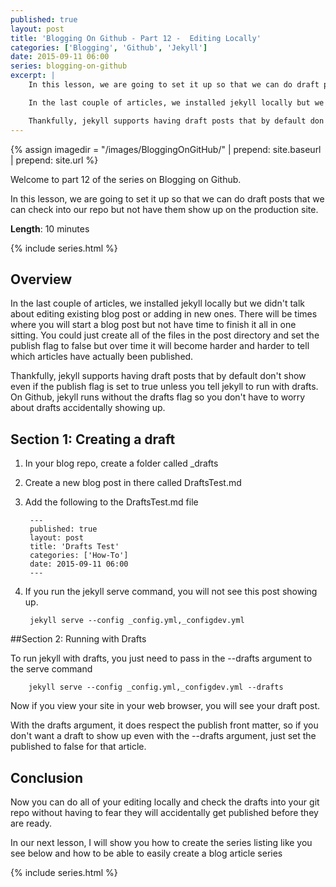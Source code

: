 ```yaml
---
published: true
layout: post
title: 'Blogging On Github - Part 12 -  Editing Locally'
categories: ['Blogging', 'Github', 'Jekyll']
date: 2015-09-11 06:00
series: blogging-on-github 
excerpt: |
    In this lesson, we are going to set it up so that we can do draft posts that we can check into our repo but not have them show up on the production site.

    In the last couple of articles, we installed jekyll locally but we didn't talk about editing existing blog post or adding in new ones.  There will be times where you will start a blog post but not have time to finish it all in one sitting.  You could just create all of the files in the post directory and set the publish flag to false but over time it will become harder and harder to tell which articles have actually been published.  

    Thankfully, jekyll supports having draft posts that by default don't show even if the publish flag is set to true unless you tell jekyll to run with drafts.  On Github, jekyll runs without the drafts flag so you don't have to worry about drafts accidentally showing up.  
---
```

{% assign imagedir = "/images/BloggingOnGitHub/" | prepend: site.baseurl | prepend: site.url %}

Welcome to part 12 of the series on Blogging on Github.  

In this lesson, we are going to set it up so that we can do draft posts that we can check into our repo but not have them show up on the production site.

**Length**: 10 minutes

{% include series.html %}

## Overview

In the last couple of articles, we installed jekyll locally but we didn't talk about editing existing blog post or adding in new ones.  There will be times where you will start a blog post but not have time to finish it all in one sitting.  You could just create all of the files in the post directory and set the publish flag to false but over time it will become harder and harder to tell which articles have actually been published.  

Thankfully, jekyll supports having draft posts that by default don't show even if the publish flag is set to true unless you tell jekyll to run with drafts.  On Github, jekyll runs without the drafts flag so you don't have to worry about drafts accidentally showing up.  


## Section 1: Creating a draft

1. In your blog repo, create a folder called _drafts
1. Create a new blog post in there called DraftsTest.md
1. Add the following to the DraftsTest.md file

		---
		published: true
		layout: post
		title: 'Drafts Test'
		categories: ['How-To']
		date: 2015-09-11 06:00	
		---
		
1. If you run the jekyll serve command, you will not see this post showing up.

		jekyll serve --config _config.yml,_configdev.yml
		
		
##Section 2: Running with Drafts

To run jekyll with drafts, you just need to pass in the --drafts argument to the serve command

		jekyll serve --config _config.yml,_configdev.yml --drafts

Now if you view your site in your web browser, you will see your draft post.

With the drafts argument, it does respect the publish front matter, so if you don't want a draft to show up even with the --drafts argument, just set the published to false for that article. 


## Conclusion

Now you can do all of your editing locally and check the drafts into your git repo without having to fear they will accidentally get published before they are ready.

In our next lesson, I will show you how to create the series listing like you see below and how to be able to easily create a blog article series


{% include series.html %}
 